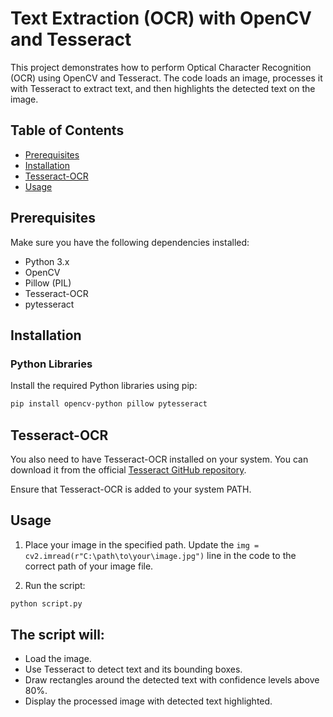 # Text Extraction (OCR) with OpenCV and Tesseract

This project demonstrates how to perform Optical Character Recognition (OCR) using OpenCV and Tesseract. The code loads an image, processes it with Tesseract to extract text, and then highlights the detected text on the image.



## Table of Contents
- [Prerequisites](#Prerequisites)
- [Installation](#installation)
- [Tesseract-OCR](#Tesseract-OCR)
- [Usage](#usage)


## Prerequisites

Make sure you have the following dependencies installed:

- Python 3.x
- OpenCV
- Pillow (PIL)
- Tesseract-OCR
- pytesseract

## Installation

### Python Libraries

Install the required Python libraries using pip:

```sh
pip install opencv-python pillow pytesseract
```


## Tesseract-OCR

You also need to have Tesseract-OCR installed on your system. You can download it from the official [Tesseract GitHub repository](https://github.com/tesseract-ocr/tesseract).

Ensure that Tesseract-OCR is added to your system PATH.

## Usage

1. Place your image in the specified path. Update the `img = cv2.imread(r"C:\path\to\your\image.jpg")` line in the code to the correct path of your image file.

2. Run the script:

```sh
python script.py
```

## The script will:

- Load the image.
- Use Tesseract to detect text and its bounding boxes.
- Draw rectangles around the detected text with confidence levels above 80%.
- Display the processed image with detected text highlighted.
